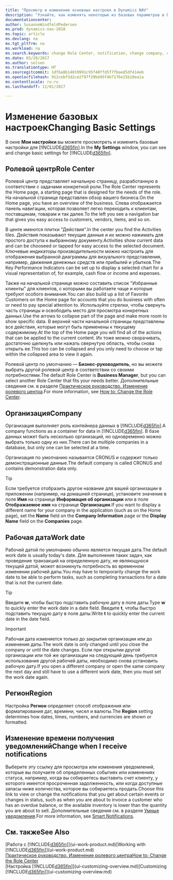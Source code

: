```yaml
---
title: "Просмотр и изменение основных настроек в Dynamics NAV"
description: "Узнайте, как изменять некоторые из базовых параметров в Dynamics NAV, например ролевой центр, компанию или рабочую дату."
documentationcenter: 
author: SusanneWindfeldPedersen
ms.prod: dynamics-nav-2018
ms.topic: article
ms.devlang: na
ms.tgt_pltfrm: na
ms.workload: na
ms.search.keywords: change Role Center, notification, change company, change work date
ms.date: 03/29/2017
ms.author: solsen
ms.translationtype: HT
ms.sourcegitcommit: 1dfba8b14019991c95f40ffd5f7fbaed5df414eb
ms.openlocfilehash: 912cebf3d2ce2f97f29bd45f4b7176e15b10ea1a
ms.contentlocale: ru-ru
ms.lasthandoff: 12/01/2017

---
```

# <a name="changing-basic-settings"></a><span data-ttu-id="9dad9-103">Изменение базовых настроек</span><span class="sxs-lookup"><span data-stu-id="9dad9-103">Changing Basic Settings</span></span>
<span data-ttu-id="9dad9-104">В окне **Мои настройки** вы можете просмотреть и изменить базовые настройки для [!INCLUDE[d365fin](includes/d365fin_md.md)].</span><span class="sxs-lookup"><span data-stu-id="9dad9-104">In the **My Settings** window, you can see and change basic settings for [!INCLUDE[d365fin](includes/d365fin_md.md)].</span></span>  

## <a name="role-center"></a><span data-ttu-id="9dad9-105">Ролевой центр</span><span class="sxs-lookup"><span data-stu-id="9dad9-105">Role Center</span></span>
<span data-ttu-id="9dad9-106">Ролевой центр представляет начальную страницу, разработанную в соответствии с задачами конкретной роли.</span><span class="sxs-lookup"><span data-stu-id="9dad9-106">The Role Center represents the Home page, a starting page that is designed for the needs of the role.</span></span> <span data-ttu-id="9dad9-107">На начальной странице представлен обзор вашего бизнеса.</span><span class="sxs-lookup"><span data-stu-id="9dad9-107">On the Home page, you have an overview of the business.</span></span> <span data-ttu-id="9dad9-108">Слева отображается панель навигации, которая позволяет легко переходить к клиентам, поставщикам, товарам и так далее.</span><span class="sxs-lookup"><span data-stu-id="9dad9-108">To the left you see a navigation bar that gives you easy access to customers, vendors, items, and so on.</span></span>

<span data-ttu-id="9dad9-109">В центе имеются плитки "Действия".</span><span class="sxs-lookup"><span data-stu-id="9dad9-109">In the center you find the Activities tiles.</span></span> <span data-ttu-id="9dad9-110">Действия показывают текущие данные и их можно нажимать для простого доступа к выбранному документу.</span><span class="sxs-lookup"><span data-stu-id="9dad9-110">Activities show current data and can be chooseed or tapped for easy access to the selected document.</span></span> <span data-ttu-id="9dad9-111">Ключевые индикаторы производительности можно настроить для отображения выбранной диаграммы для визуального представления, например, движения денежных средств или прибылей и убытков.</span><span class="sxs-lookup"><span data-stu-id="9dad9-111">The Key Performance Indicators can be set up to display a selected chart for a visual representation of, for example, cash flow or income and expenses.</span></span>

<span data-ttu-id="9dad9-112">Также на начальной странице можно составить список "Избранные клиенты" для клиентов, с которыми вы работаете чаще и которые требуют особого внимания.</span><span class="sxs-lookup"><span data-stu-id="9dad9-112">You can also build up a list of Favorite Customers on the Home page for accounts that you do business with often or need to pay special attention to.</span></span> <span data-ttu-id="9dad9-113">Используйте стрелки, чтобы свернуть часть страницы и освободить место для просмотра конкретных данных.</span><span class="sxs-lookup"><span data-stu-id="9dad9-113">Use the arrows to collapse part of the page and make more room to show specific data.</span></span> <span data-ttu-id="9dad9-114">В верхней части начальной страницы представлены все действия, которые могут быть применены к текущему содержимому.</span><span class="sxs-lookup"><span data-stu-id="9dad9-114">At the top of the Home page you will find all of the actions that can be applied to the current content.</span></span> <span data-ttu-id="9dad9-115">Их тоже можно сворачивать, достаточно щелкнуть или нажать свернутую область, чтобы снова открыть ее.</span><span class="sxs-lookup"><span data-stu-id="9dad9-115">This too can be collapsed and you only need to choose or tap within the collapsed area to view it again.</span></span>

<span data-ttu-id="9dad9-116">Ролевой центр по умолчанию — **Бизнес-руководитель**, но вы можете выбрать другой ролевой центр в соответствии со своими потребностями.</span><span class="sxs-lookup"><span data-stu-id="9dad9-116">The default Role Center is **Business Manager**, but you can select another Role Center that fits your needs better.</span></span> <span data-ttu-id="9dad9-117">Дополнительные сведения см. в разделе [Практическое руководство. Изменение ролевого центра](change-role.md).</span><span class="sxs-lookup"><span data-stu-id="9dad9-117">For more information, see [How to: Change the Role Center](change-role.md).</span></span>

## <a name="company"></a><span data-ttu-id="9dad9-118">Организация</span><span class="sxs-lookup"><span data-stu-id="9dad9-118">Company</span></span>
<span data-ttu-id="9dad9-119">Организация выполняет роль контейнера данных в [!INCLUDE[d365fin](includes/d365fin_md.md)].</span><span class="sxs-lookup"><span data-stu-id="9dad9-119">A company functions as a container for data in [!INCLUDE[d365fin](includes/d365fin_md.md)].</span></span> <span data-ttu-id="9dad9-120">В базе данных может быть несколько организаций, но одновременно можно выбрать только одну из них.</span><span class="sxs-lookup"><span data-stu-id="9dad9-120">There can be multiple companies in a database, but only one can be selected at a time.</span></span>

<span data-ttu-id="9dad9-121">Организация по умолчанию называется CRONUS и содержит только демонстрационные данные.</span><span class="sxs-lookup"><span data-stu-id="9dad9-121">The default company is called CRONUS and contains demonstration data only.</span></span>

> [!TIP]  
>   <span data-ttu-id="9dad9-122">Если требуется отобразить другое название для вашей организации в приложении (например, на домашней странице), установите значение в поле **Имя** на странице **Информация об организации** или в поле **Отображаемое имя** на странице **Организации**.</span><span class="sxs-lookup"><span data-stu-id="9dad9-122">If you want to display a different name for your company in the application (such as on the Home page), set the **Name** field on the **Company Information** page or the **Display Name** field on the **Companies** page.</span></span>  

## <a name="work-date"></a><span data-ttu-id="9dad9-123">Рабочая дата</span><span class="sxs-lookup"><span data-stu-id="9dad9-123">Work date</span></span>
<span data-ttu-id="9dad9-124">Рабочей датой по умолчанию обычно является текущая дата.</span><span class="sxs-lookup"><span data-stu-id="9dad9-124">The default work date is usually today's date.</span></span> <span data-ttu-id="9dad9-125">Для выполнения таких задач, как проведение транзакций на определенную дату, не являющуюся текущей датой, может возникнуть потребность во временном изменении рабочей даты.</span><span class="sxs-lookup"><span data-stu-id="9dad9-125">You may have to temporarily change the work date to be able to perform tasks, such as completing transactions for a date that is not the current date.</span></span>

> [!TIP]  
>   <span data-ttu-id="9dad9-126">Введите **w**, чтобы быстро подставить рабочую дату в поле даты.</span><span class="sxs-lookup"><span data-stu-id="9dad9-126">Type **w** to quickly enter the work date in a date field.</span></span> <span data-ttu-id="9dad9-127">Введите **t**, чтобы быстро подставить текущую дату в поле даты.</span><span class="sxs-lookup"><span data-stu-id="9dad9-127">Write **t** to quickly enter the current date in the date field.</span></span>

> [!IMPORTANT]  
>   <span data-ttu-id="9dad9-128">Рабочая дата изменяется только до закрытия организации или до изменения даты.</span><span class="sxs-lookup"><span data-stu-id="9dad9-128">The work date is only changed until you close the company or until the date changes.</span></span> <span data-ttu-id="9dad9-129">Если при открытии другой организации или той же организации на следующий день требуется использование другой рабочей даты, необходимо снова установить рабочую дату.</span><span class="sxs-lookup"><span data-stu-id="9dad9-129">If you open a different company or open the same company the next day and still have to use a different work date, then you must set the work date again.</span></span>

## <a name="region"></a><span data-ttu-id="9dad9-130">Регион</span><span class="sxs-lookup"><span data-stu-id="9dad9-130">Region</span></span>
<span data-ttu-id="9dad9-131">Настройка **Регион** определяет способ отображения или форматирования дат, времени, чисел и валюты.</span><span class="sxs-lookup"><span data-stu-id="9dad9-131">The **Region** setting determines how dates, times, numbers, and currencies are shown or formatted.</span></span>   

## <a name="change-when-i-receive-notifications"></a><span data-ttu-id="9dad9-132">Изменение времени получения уведомлений</span><span class="sxs-lookup"><span data-stu-id="9dad9-132">Change when I receive notifications</span></span>
<span data-ttu-id="9dad9-133">Выберите эту ссылку для просмотра или изменения уведомлений, которые вы получаете об определенных событиях или изменениях статуса, например, когда вы собираетесь выставить счет клиенту, у которого имеется просроченная задолженность, или когда доступные запасы ниже количества, которое вы собираетесь продать.</span><span class="sxs-lookup"><span data-stu-id="9dad9-133">Choose this link to view or change the notifications that you get about certain events or changes in status, such as when you are about to invoice a customer who has an overdue balance, or the available inventory is lower than the quantity you are about to sell.</span></span> <span data-ttu-id="9dad9-134">Дополнительные сведения см. в разделе [Умные уведомления](ui-smart-notifications.md).</span><span class="sxs-lookup"><span data-stu-id="9dad9-134">For more information, see [Smart Notifications](ui-smart-notifications.md).</span></span>

## <a name="see-also"></a><span data-ttu-id="9dad9-135">См. также</span><span class="sxs-lookup"><span data-stu-id="9dad9-135">See Also</span></span>
<span data-ttu-id="9dad9-136">[Работа с [!INCLUDE[d365fin](includes/d365fin_md.md)]](ui-work-product.md)</span><span class="sxs-lookup"><span data-stu-id="9dad9-136">[Working with [!INCLUDE[d365fin](includes/d365fin_md.md)]](ui-work-product.md)</span></span>  
[<span data-ttu-id="9dad9-137">Практическое руководство. Изменение ролевого центра</span><span class="sxs-lookup"><span data-stu-id="9dad9-137">How to: Change the Role Center</span></span>](change-role.md)  
<span data-ttu-id="9dad9-138">[Настройка [!INCLUDE[d365fin](includes/d365fin_md.md)]](ui-customizing-overview.md)</span><span class="sxs-lookup"><span data-stu-id="9dad9-138">[Customizing [!INCLUDE[d365fin](includes/d365fin_md.md)]](ui-customizing-overview.md)</span></span>  

